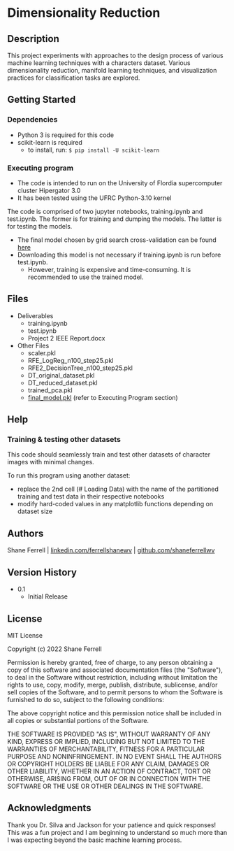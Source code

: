 # Dimensionality Reduction

## Description

This project experiments with approaches to the design process of various machine learning techniques 
with a characters dataset. Various dimensionality reduction, manifold learning techniques, and 
visualization practices for classification tasks are explored. 

## Getting Started

### Dependencies

* Python 3 is required for this code
* scikit-learn is required
	* to install, run: ```$ pip install -U scikit-learn```


### Executing program

* The code is intended to run on the University of Flordia supercomputer cluster Hipergator 3.0
* It has been tested using the UFRC Python-3.10 kernel

The code is comprised of two jupyter notebooks, training.ipynb and test.ipynb.
The former is for training and dumping the models. The latter is for testing the models.

* The final model chosen by grid search cross-validation can be found [here](https://www.dropbox.com/s/82hsv598ixx8qya/final_model.pkl?dl=0)
* Downloading this model is not necessary if training.ipynb is run before test.ipynb. 
    * However, training is expensive and time-consuming. It is recommended to use the trained model.

## Files

* Deliverables
	* training.ipynb
	* test.ipynb
	* Project 2 IEEE Report.docx
* Other Files
	* scaler.pkl
	* RFE_LogReg_n100_step25.pkl
	* RFE2_DecisionTree_n100_step25.pkl
	* DT_original_dataset.pkl
	* DT_reduced_dataset.pkl
	* trained_pca.pkl
	* [final_model.pkl](https://www.dropbox.com/s/82hsv598ixx8qya/final_model.pkl?dl=0) (refer to Executing Program section)

## Help

### Training & testing other datasets

This code should seamlessly train and test other datasets of character images with minimal changes.

To run this program using another dataset:
* replace the 2nd cell (# Loading Data) with the name of the partitioned training and test data
in their respective notebooks
* modify hard-coded values in any matplotlib functions depending on dataset size

## Authors

Shane Ferrell | [linkedin.com/ferrellshanewv](https://linkedin.com/ferrellshanewv) | [github.com/shaneferrellwv](https://github.com/shaneferrellwv)

## Version History

* 0.1
    * Initial Release

## License

MIT License

Copyright (c) 2022 Shane Ferrell

Permission is hereby granted, free of charge, to any person obtaining a copy
of this software and associated documentation files (the "Software"), to deal
in the Software without restriction, including without limitation the rights
to use, copy, modify, merge, publish, distribute, sublicense, and/or sell
copies of the Software, and to permit persons to whom the Software is
furnished to do so, subject to the following conditions:

The above copyright notice and this permission notice shall be included in all
copies or substantial portions of the Software.

THE SOFTWARE IS PROVIDED "AS IS", WITHOUT WARRANTY OF ANY KIND, EXPRESS OR
IMPLIED, INCLUDING BUT NOT LIMITED TO THE WARRANTIES OF MERCHANTABILITY,
FITNESS FOR A PARTICULAR PURPOSE AND NONINFRINGEMENT. IN NO EVENT SHALL THE
AUTHORS OR COPYRIGHT HOLDERS BE LIABLE FOR ANY CLAIM, DAMAGES OR OTHER
LIABILITY, WHETHER IN AN ACTION OF CONTRACT, TORT OR OTHERWISE, ARISING FROM,
OUT OF OR IN CONNECTION WITH THE SOFTWARE OR THE USE OR OTHER DEALINGS IN THE
SOFTWARE.

## Acknowledgments

Thank you Dr. Silva and Jackson for your patience and quick responses! 
This was a fun project and I am beginning to understand so much more 
than I was expecting beyond the basic machine learning process.
